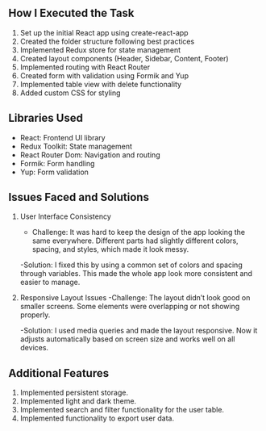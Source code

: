 ## How I Executed the Task
1. Set up the initial React app using create-react-app
2. Created the folder structure following best practices
3. Implemented Redux store for state management
4. Created layout components (Header, Sidebar, Content, Footer)
5. Implemented routing with React Router
6. Created form with validation using Formik and Yup
7. Implemented table view with delete functionality
8. Added custom CSS for styling

## Libraries Used
- React: Frontend UI library
- Redux Toolkit: State management
- React Router Dom: Navigation and routing
- Formik: Form handling
- Yup: Form validation

## Issues Faced and Solutions
1. User Interface Consistency
   - Challenge:
        It was hard to keep the design of the app looking the same everywhere. Different parts had slightly different colors, spacing, and styles, which made it look messy.

    -Solution:
        I fixed this by using a common set of colors and spacing through variables. This made the whole app look more consistent and easier to manage.

2. Responsive Layout Issues
    -Challenge:
        The layout didn’t look good on smaller screens. Some elements were overlapping or not showing properly.

    -Solution:
        I used media queries and made the layout responsive. Now it adjusts automatically based on screen size and works well on all devices.

## Additional Features
1. Implemented persistent storage.
2. Implemented light and dark theme.
3. Implemented search and filter functionality for the user table.
4. Implemented functionality to export user data.